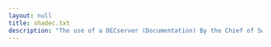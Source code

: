```yaml
---
layout: null
title: shadec.txt
description: "The use of a DECserver (Documentation) By the Chief of Swedish Hackers Association"
---
```

